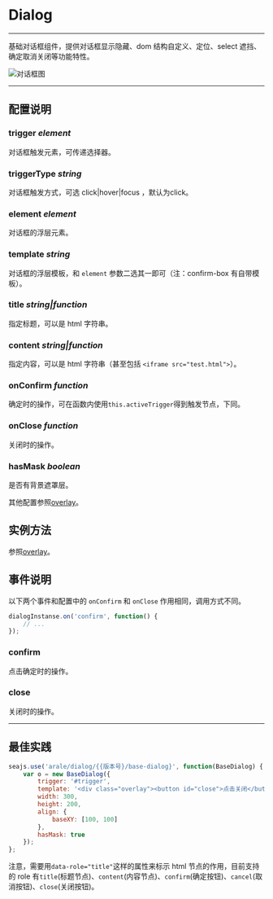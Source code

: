 
# Dialog

---

基础对话框组件，提供对话框显示隐藏、dom 结构自定义、定位、select 遮挡、确定取消关闭等功能特性。

![对话框图](https://raw.github.com/slowhost/upload/1355909213528/123.png)

---

## 配置说明

### trigger *element*

对话框触发元素，可传递选择器。

### triggerType *string*

对话框触发方式，可选 click|hover|focus ，默认为click。

### element *element*

对话框的浮层元素。

### template *string*

对话框的浮层模板，和 `element` 参数二选其一即可（注：confirm-box 有自带模板）。

### title *string|function*

指定标题，可以是 html 字符串。

### content *string|function*

指定内容，可以是 html 字符串（甚至包括 `<iframe src="test.html">`）。

### onConfirm *function*

确定时的操作，可在函数内使用`this.activeTrigger`得到触发节点，下同。

### onClose *function*

关闭时的操作。

### hasMask *boolean*

是否有背景遮罩层。


其他配置参照[overlay](/overlay/)。


## 实例方法

参照[overlay](/overlay/)。


## 事件说明

以下两个事件和配置中的 `onConfirm` 和 `onClose` 作用相同，调用方式不同。

```js
dialogInstanse.on('confirm', function() {
    // ...
});
```

### confirm 

点击确定时的操作。

### close

关闭时的操作。

---

## 最佳实践

```js
seajs.use('arale/dialog/{{版本号}/base-dialog}', function(BaseDialog) {
    var o = new BaseDialog({
        trigger: '#trigger',
        template: '<div class="overlay"><button id="close">点击关闭</button></div>',
        width: 300,
        height: 200,
        align: {
            baseXY: [100, 100]
        },
        hasMask: true
    });
};
```

注意，需要用`data-role="title"`这样的属性来标示 html 节点的作用，目前支持的 role 有`title`(标题节点)、`content`(内容节点)、`confirm`(确定按钮)、`cancel`(取消按钮)、`close`(关闭按钮)。
